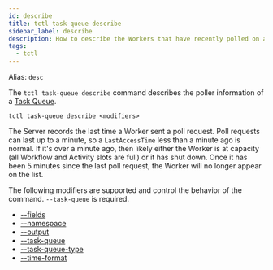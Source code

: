 ```yaml
---
id: describe
title: tctl task-queue describe
sidebar_label: describe
description: How to describe the Workers that have recently polled on a Task Queue using tctl.
tags:
  - tctl
---
```


Alias: `desc`

The `tctl task-queue describe` command describes the poller information of a [Task Queue](/concepts/what-is-a-task-queue).

`tctl task-queue describe <modifiers>`

The Server records the last time a Worker sent a poll request.
Poll requests can last up to a minute, so a `LastAccessTime` less than a minute ago is normal.
If it's over a minute ago, then likely either the Worker is at capacity (all Workflow and Activity slots are full) or it has shut down.
Once it has been 5 minutes since the last poll request, the Worker will no longer appear on the list.

The following modifiers are supported and control the behavior of the command.
`--task-queue` is required.

- [--fields](/tctl-v2/modifiers#--fields)
- [--namespace](/tctl-v2/modifiers#--namespace)
- [--output](/tctl-v2/modifiers#--output)
- [--task-queue](/tctl-v2/modifiers#--task-queue)
- [--task-queue-type](/tctl-v2/modifiers#--task-queue-type)
- [--time-format](/tctl-v2/modifiers#--time-format)
